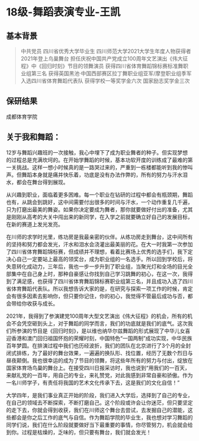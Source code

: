 # 18级-舞蹈表演专业-王凯

## 基本背景

> 中共党员 四川省优秀大学毕业生 
> 四川师范大学2021大学生年度人物获得者
> 2021年登上鸟巢舞台
> 担任庆祝中国共产党成立100周年文艺演出《伟大征程》中《回归时刻》节目的领舞演员
> 获得四川省体育舞蹈锦标赛标准舞职业组第三名
> 获得英国黑池·中国西部赛区拉丁舞职业组亚军/摩登职业组季军
> 入选四川省体育舞蹈代表队
> 获得学校一等奖学金六次
> 国家励志奖学金三次

## 保研结果
成都体育学院

## 关于我和舞蹈：
12岁与舞蹈兴趣班的一次接触，我心中埋下了成为职业舞者的种子。但实现梦想的过程总是充满坎坷的。在开始学舞蹈的时候，基本功软开度的训练成了最难的第一关挑战。这样一想小时候真的是一路哭过来的，严重到一栋楼都能听到我的惨叫声。但舞蹈本身就是痛并快乐着，功底是没有办法作弊的，所有的努力与汗水泪水，都会在舞台得到展现。

从兴趣到职业，面临着更多困难。每一个职业在钻研的过程中都会有瓶颈期，舞蹈也有，从跳会到跳好，这中间需要付出很多的时间与汗水，一个动作重复几千遍，只为打磨出最美的舞姿。如果你决定要成为舞者，那你就要做好付出的准备，尤其是刚刚从高考的大关中闯出来的新同学，在入学之前就要确立好自己的发展目标，在新的赛道上发光发亮。

在川师的求学时光里，练功房是我最亲密的伙伴。从练功房走到舞台，这中间所有的坚持和努力都会发光，汗水和泪水会浇灌出最美丽的花。在大一时我第一次参加了四川省体育舞蹈锦标赛，但成绩并不理想，看着比赛场上优秀的选手们，我下定决心自己一定要站上最高的领奖台，成为职业组的一名选手。所以回到学校后，将失意转化成动力，三年后，我也一步一步升到了职业组，当聚光灯和全场的目光全部集中在自己身上时，那种自豪感让你找到自己学习跳舞的初心，在这一次，我得到了满足感，也获得了四川省体育舞蹈锦标赛职业组第三名，并且成功入选了四川省体育舞蹈代表队。所以我想告诉大家的是，在研究与探索一项工作的时候，肯定会有很多因素去影响你，但只要你记住，你的初心，我觉得不管最后成功与否，都会带给你收获与成长。

2021年，我得到了参演建党100周年大型文艺演出《伟大征程》的机会，所有的机会不会凭空砸到头上，对于舞蹈的同学而言，我们的功底就是我们的底气。这次我们所参演的节目是《回归时刻》，是以维也纳华尔兹舞蹈的形式展现了中华儿女喜迎香港和澳门回归祖国怀抱的荣耀时刻，中国特色“一国两制”成功实现，中华民族百年梦圆。在排演过程中我们也历经波折，我们的团队在北京进行了3个月的全封闭式排练，为了最好的舞台效果，一遍遍的换队形、找位置，经历了无数个烈日与昼夜颠倒。我也很幸运的成为了节目的领舞，将这些年所有的努力与付出，绽放在国家体育场鸟巢的舞台上。在接受四川日报采访时，我也说到“用我们的一百天，来献礼党的一百年，用自己的专业，来礼赞党，对此我感到非常自豪和骄傲。作为一名川师学子，有责任将我国的艺术文化传承下去，这是我们的文化自信！”

大学四年，是我们事业真正开始的阶段，我们进入大学后，选择到了自己的专业，在自己的领域去不断探索，不断打磨自己。这个阶段或许会让你迷茫，但只要坚定的走下去，你就会得到收获，我们在川师这个舞台去尝试，去发掘自己的潜能，这些都会是你之后工作的底气与自信。作为舞蹈学院的毕业生，我也想对学习舞蹈的同学们说，我们在什么阶段就要做好当下最重要的事情，你尽管努力，机会就会给到你。过程是枯燥的，乏味的，但只要有舞台，我们就会发光！
